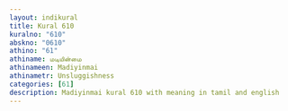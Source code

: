 ```yaml
---
layout: indikural
title: Kural 610
kuralno: "610"
abskno: "0610"
athino: "61"
athiname: மடியின்மை
athinameen: Madiyinmai
athinametr: Unsluggishness
categories: [61]
description: Madiyinmai kural 610 with meaning in tamil and english 
---
```



